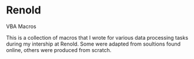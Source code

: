 # Renold
VBA Macros


This is a collection of macros that I wrote for various data processing tasks during my intership at Renold. Some were adapted from soultions found online, others were produced from scratch.
